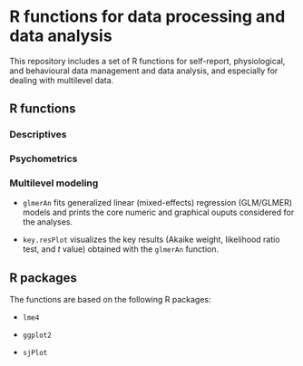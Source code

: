# R functions for data processing and data analysis
This repository includes a set of R functions for self-report, physiological, and behavioural data management and data analysis, and especially for dealing with multilevel data.

## R functions

### Descriptives

### Psychometrics

### Multilevel modeling

- `glmerAn` fits generalized linear (mixed-effects) regression (GLM/GLMER) models and prints the core numeric and graphical ouputs considered for the analyses.

- `key.resPlot` visualizes the key results (Akaike weight, likelihood ratio test, and *t* value) obtained with the `glmerAn` function.

## R packages

The functions are based on the following R packages:

- `lme4`

- `ggplot2`

- `sjPlot`

